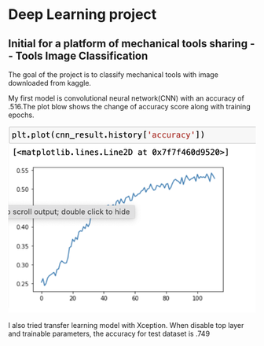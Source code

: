 # Deep Learning project
## Initial for a platform of mechanical tools sharing  -- Tools Image Classification
The goal of the project is to classify mechanical tools with image downloaded from kaggle.

My first model is convolutional neural network(CNN) with an accuracy of .516.The plot blow shows the change of accuracy score along with training epochs.

![image](https://github.com/PurpleGrace/Deep_Learning_Tools_Image_Classification/blob/main/plot/cnn%20accuracy%20plot.png)


I also tried transfer learning model with Xception. When disable top layer and trainable parameters, the accuracy for test dataset is .749
